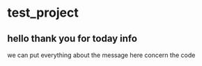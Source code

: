 # test_project
## hello thank you for today info 
we can put everything about the message here concern the code 